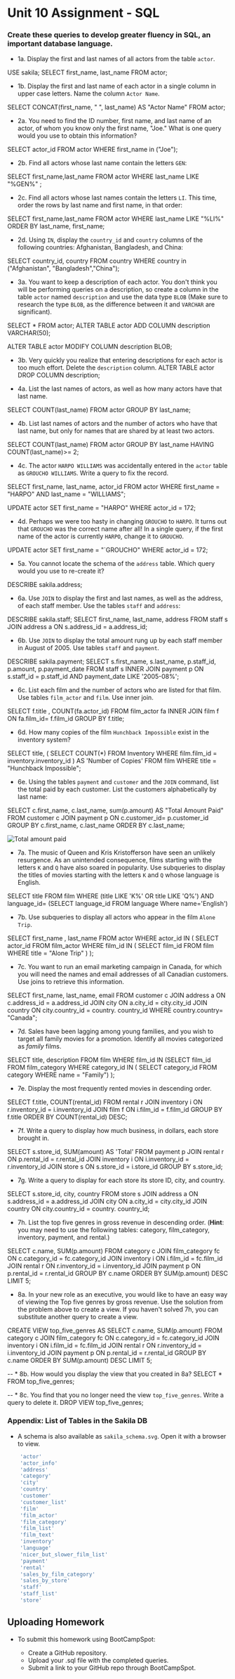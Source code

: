 # Unit 10 Assignment - SQL

### Create these queries to develop greater fluency in SQL, an important database language.

* 1a. Display the first and last names of all actors from the table `actor`.

USE sakila;
SELECT first_name, last_name
FROM actor;


* 1b. Display the first and last name of each actor in a single column in upper case letters. Name the column `Actor Name`.

SELECT CONCAT(first_name, " ", last_name)  AS "Actor Name"
FROM actor;


* 2a. You need to find the ID number, first name, and last name of an actor, of whom you know only the first name, "Joe." What is one query would you use to obtain this information?

SELECT actor_id
FROM actor
WHERE first_name in ("Joe");

* 2b. Find all actors whose last name contain the letters `GEN`:

SELECT first_name,last_name
FROM actor
WHERE last_name LIKE "%GEN%" ;

* 2c. Find all actors whose last names contain the letters `LI`. This time, order the rows by last name and first name, in that order:

SELECT first_name,last_name
FROM actor
WHERE last_name LIKE "%LI%" 
ORDER BY last_name, first_name;

* 2d. Using `IN`, display the `country_id` and `country` columns of the following countries: Afghanistan, Bangladesh, and China:

SELECT country_id, country
FROM country
WHERE country in ("Afghanistan", "Bangladesh","China");


* 3a. You want to keep a description of each actor. You don't think you will be performing queries on a description, so create a column in the table `actor` named `description` and use the data type `BLOB` (Make sure to research the type `BLOB`, as the difference between it and `VARCHAR` are significant).

SELECT * FROM actor;
ALTER TABLE actor
ADD COLUMN description VARCHAR(50);

ALTER TABLE actor
MODIFY COLUMN description BLOB;


* 3b. Very quickly you realize that entering descriptions for each actor is too much effort. Delete the `description` column.
ALTER TABLE actor
DROP COLUMN description;


* 4a. List the last names of actors, as well as how many actors have that last name.

SELECT COUNT(last_name)
FROM actor
GROUP BY last_name;

* 4b. List last names of actors and the number of actors who have that last name, but only for names that are shared by at least two actors.

SELECT COUNT(last_name)
FROM actor
GROUP BY last_name
HAVING COUNT(last_name)>= 2;

* 4c. The actor `HARPO WILLIAMS` was accidentally entered in the `actor` table as `GROUCHO WILLIAMS`. Write a query to fix the record.

SELECT first_name, last_name, actor_id
FROM actor
WHERE first_name = "HARPO" AND last_name = "WILLIAMS";

UPDATE actor
SET first_name = "HARPO"
WHERE actor_id = 172;



* 4d. Perhaps we were too hasty in changing `GROUCHO` to `HARPO`. It turns out that `GROUCHO` was the correct name after all! In a single query, if the first name of the actor is currently `HARPO`, change it to `GROUCHO`.

UPDATE actor
SET first_name = "`GROUCHO"
WHERE actor_id = 172; 


* 5a. You cannot locate the schema of the `address` table. Which query would you use to re-create it?

DESCRIBE sakila.address;

* 6a. Use `JOIN` to display the first and last names, as well as the address, of each staff member. Use the tables `staff` and `address`:

DESCRIBE sakila.staff;
SELECT first_name, last_name, address
FROM staff s
JOIN address a
ON s.address_id = a.address_id;

* 6b. Use `JOIN` to display the total amount rung up by each staff member in August of 2005. Use tables `staff` and `payment`.

DESCRIBE sakila.payment;
SELECT s.first_name, s.last_name, p.staff_id, 
p.amount, p.payment_date
FROM staff s INNER JOIN payment p
ON s.staff_id = p.staff_id 
AND payment_date LIKE '2005-08%'; 


* 6c. List each film and the number of actors who are listed for that film. Use tables `film_actor` and `film`. Use inner join.

SELECT f.title , COUNT(fa.actor_id)
FROM film_actor fa
INNER JOIN film f 
ON fa.film_id= f.film_id
GROUP BY f.title;


* 6d. How many copies of the film `Hunchback Impossible` exist in the inventory system?

SELECT title, 
(
	SELECT COUNT(*)
    FROM Inventory 
    WHERE film.film_id = inventory.inventory_id
) AS 'Number of Copies'
FROM film
WHERE title = "Hunchback Impossible";



* 6e. Using the tables `payment` and `customer` and the `JOIN` command, list the total paid by each customer. List the customers alphabetically by last name:

SELECT c.first_name, c.last_name, sum(p.amount) AS "Total Amount Paid"
FROM customer c
JOIN payment p 
ON c.customer_id= p.customer_id
GROUP BY  c.first_name, c.last_name
ORDER BY c.last_name;



  ![Total amount paid](Images/total_payment.png)

* 7a. The music of Queen and Kris Kristofferson have seen an unlikely resurgence. As an unintended consequence, films starting with the letters `K` and `Q` have also soared in popularity. Use subqueries to display the titles of movies starting with the letters `K` and `Q` whose language is English.

SELECT title
FROM film
WHERE (title LIKE 'K%' OR title LIKE 'Q%') 
AND language_id=
(SELECT language_id 
FROM language 
Where name='English')


* 7b. Use subqueries to display all actors who appear in the film `Alone Trip`.

SELECT first_name , last_name
FROM actor
WHERE actor_id IN
(
   SELECT actor_id
   FROM film_actor
   WHERE film_id IN
   (
    SELECT film_id
    FROM film
    WHERE title = "Alone Trip"
   )
  );

* 7c. You want to run an email marketing campaign in Canada, for which you will need the names and email addresses of all Canadian customers. Use joins to retrieve this information.

SELECT first_name, last_name, email
FROM customer c
JOIN address a
ON c.address_id = a.address_id
JOIN city
ON a.city_id  = city.city_id
JOIN country
ON city.country_id  = country. country_id
WHERE country.country= "Canada";


* 7d. Sales have been lagging among young families, and you wish to target all family movies for a promotion. Identify all movies categorized as _family_ films.


SELECT title, description
FROM film
WHERE film_id IN 
(SELECT film_id 
FROM film_category
WHERE category_id IN 
( SELECT category_id 
FROM category
WHERE name = "Family")
);

* 7e. Display the most frequently rented movies in descending order.

SELECT f.title, COUNT(rental_id)
FROM rental r
JOIN inventory i
ON r.inventory_id = i.inventory_id
JOIN film f
ON i.film_id = f.film_id
GROUP BY f.title
ORDER BY COUNT(rental_id) DESC;

* 7f. Write a query to display how much business, in dollars, each store brought in.

SELECT s.store_id, SUM(amount) AS 'Total'
FROM payment p
JOIN rental r
ON p.rental_id = r.rental_id
JOIN inventory i
ON i.inventory_id = r.inventory_id
JOIN store s
ON s.store_id = i.store_id
GROUP BY s.store_id; 

* 7g. Write a query to display for each store its store ID, city, and country.

SELECT s.store_id, city, country
FROM store s
JOIN address a
ON s.address_id = a.address_id
JOIN city
ON a.city_id = city.city_id
JOIN country
ON city.country_id  = country. country_id;

* 7h. List the top five genres in gross revenue in descending order. (**Hint**: you may need to use the following tables: category, film_category, inventory, payment, and rental.)

SELECT c.name, SUM(p.amount)
FROM category c
JOIN film_category fc
ON c.category_id = fc.category_id
JOIN inventory i
ON i.film_id = fc.film_id
JOIN rental r
ON r.inventory_id = i.inventory_id
JOIN payment p
ON p.rental_id = r.rental_id
GROUP BY c.name 
ORDER BY SUM(p.amount) DESC LIMIT 5;

* 8a. In your new role as an executive, you would like to have an easy way of viewing the Top five genres by gross revenue. Use the solution from the problem above to create a view. If you haven't solved 7h, you can substitute another query to create a view.

CREATE VIEW top_five_genres AS
SELECT c.name, SUM(p.amount)
FROM category c
JOIN film_category fc
ON c.category_id = fc.category_id
JOIN inventory i
ON i.film_id = fc.film_id
JOIN rental r
ON r.inventory_id = i.inventory_id
JOIN payment p
ON p.rental_id = r.rental_id
GROUP BY c.name 
ORDER BY SUM(p.amount) DESC LIMIT 5;

-- * 8b. How would you display the view that you created in 8a?
SELECT * FROM top_five_genres;

-- * 8c. You find that you no longer need the view `top_five_genres`. Write a query to delete it.
DROP VIEW top_five_genres;

### Appendix: List of Tables in the Sakila DB

* A schema is also available as `sakila_schema.svg`. Open it with a browser to view.

```sql
	'actor'
	'actor_info'
	'address'
	'category'
	'city'
	'country'
	'customer'
	'customer_list'
	'film'
	'film_actor'
	'film_category'
	'film_list'
	'film_text'
	'inventory'
	'language'
	'nicer_but_slower_film_list'
	'payment'
	'rental'
	'sales_by_film_category'
	'sales_by_store'
	'staff'
	'staff_list'
	'store'
```

## Uploading Homework

* To submit this homework using BootCampSpot:

  * Create a GitHub repository.
  * Upload your .sql file with the completed queries.
  * Submit a link to your GitHub repo through BootCampSpot.
